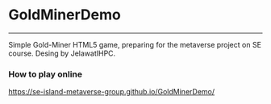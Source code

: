 # GoldMinerDemo

--------

Simple Gold-Miner HTML5 game, preparing for the metaverse project on SE course.
Desing by JelawatIHPC.

### How to play online

https://se-island-metaverse-group.github.io/GoldMinerDemo/